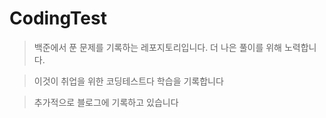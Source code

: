 ﻿# CodingTest

> 백준에서 푼 문제를 기록하는 레포지토리입니다.
> 더 나은 풀이를 위해 노력합니다.

> 이것이 취업을 위한 코딩테스트다 학습을 기록합니다

> 추가적으로 블로그에 기록하고 있습니다
